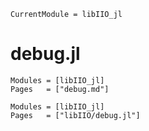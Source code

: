```@meta
CurrentModule = libIIO_jl
```

# debug.jl

```@index
Modules = [libIIO_jl]
Pages   = ["debug.md"]
```

```@autodocs
Modules = [libIIO_jl]
Pages   = ["libIIO/debug.jl"]
```
